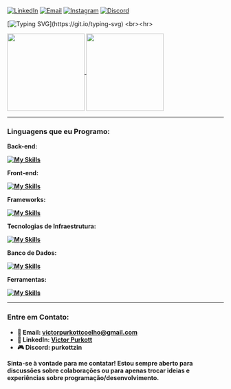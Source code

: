 [![LinkedIn](https://img.shields.io/badge/LinkedIn-blue?style=for-the-badge&logo=linkedin)](https://www.linkedin.com/in/victor-purkott-542183298/)
[![Email](https://img.shields.io/badge/Email-4D4D4D?style=for-the-badge&logo=gmail&logoColor=white)](mailto:victorpurkottcoelho@gmail.com)
[![Instagram](https://img.shields.io/badge/Instagram-8a3ab9?style=for-the-badge&logo=instagram&logoColor=white)](https://www.instagram.com/purkott_)
[![Discord](https://img.shields.io/badge/Discord-7289DA?style=for-the-badge&logo=discord&logoColor=white)](https://discordapp.com/users/purkottzin)

[![Typing SVG](https://readme-typing-svg.herokuapp.com?font=Fira+Code&size=39&duration=4000&color=3B95F7&left=true&vCenter=true&width=1500&lines=Olá!+Prazer+em+conhecê-lo+sou+o+Victor+Purkott.;Sou+um+Developer+Full+Stack.;E+também+um+Empreendedor!)](https://git.io/typing-svg) <br><hr>

<a href="https://github.com/anuraghazra/github-readme-stats">
  <img height=180 align="center" src="https://github-readme-stats.vercel.app/api?username=VictorPurkott&theme=midnight-purple" />
</a>
<a href="https://github.com/anuraghazra/convoychat">
  <img height=180 align="center" src="https://github-readme-stats.vercel.app/api/top-langs?username=VictorPurkott&layout=compact&langs_count=8&card_width=300&theme=midnight-purple" />
</a><hr>

### Linguagens que eu Programo:
<p><b>Back-end:<b> </p>
  
[![My Skills](https://skillicons.dev/icons?i=cs,java,php)](https://skillicons.dev)<br>
<p><b>Front-end:<b> </p>

[![My Skills](https://skillicons.dev/icons?i=html,css,js,react)](https://skillicons.dev)<br>
<p><b>Frameworks:<b> </p>

[![My Skills](https://skillicons.dev/icons?i=bootstrap)](https://skillicons.dev)<br>
<p><b>Tecnologias de Infraestrutura:</b></p>

[![My Skills](https://skillicons.dev/icons?i=github,git)](https://skillicons.dev)<br>

<p><b>Banco de Dados:</b></p>

[![My Skills](https://skillicons.dev/icons?i=mysql,postgresql,sqlite)](https://skillicons.dev)<br>
<p><b>Ferramentas:</b></p>

[![My Skills](https://skillicons.dev/icons?i=vscode,visualstudio,figma)](https://skillicons.dev)<br><hr>

### Entre em Contato:
- 📧 Email: victorpurkottcoelho@gmail.com
- 🔗 LinkedIn: [Victor Purkott](https://www.linkedin.com/in/victor-purkott-542183298/)
- 🎮 Discord: purkottzin

**Sinta-se à vontade para me contatar! Estou sempre aberto para discussões sobre colaborações ou para apenas trocar ideias e experiências sobre programação/desenvolvimento.**
